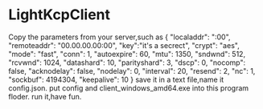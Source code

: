 # LightKcpClient
Copy the parameters from your server,such as 
{
    "localaddr": ":00",
    "remoteaddr": "00.00.00.00:00",
	  "key":"it's a secrect",
    "crypt": "aes",
    "mode": "fast",
    "conn": 1,
    "autoexpire": 60,
    "mtu": 1350,
    "sndwnd": 512,
    "rcvwnd": 1024,
    "datashard": 10,
    "parityshard": 3,
    "dscp": 0,
    "nocomp": false,
    "acknodelay": false,
    "nodelay": 0,
    "interval": 20,
    "resend": 2,
    "nc": 1,
    "sockbuf": 4194304,
    "keepalive": 10
}
save it in a text file,name it config.json.
put config and client_windows_amd64.exe into this program floder.
run it,have fun.
